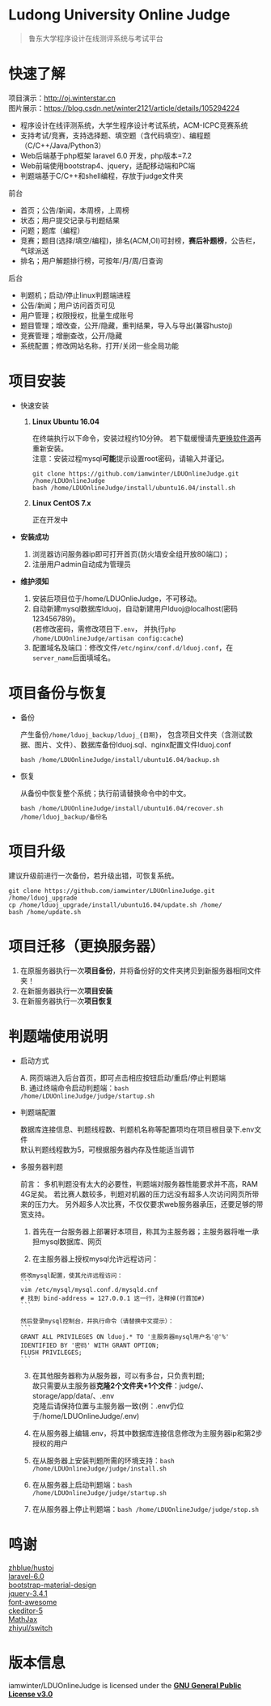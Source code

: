 Ludong University Online Judge
===
  > 鲁东大学程序设计在线测评系统与考试平台


# 快速了解

  项目演示：http://oj.winterstar.cn  
  图片展示：https://blog.csdn.net/winter2121/article/details/105294224
  
  - 程序设计在线评测系统，大学生程序设计考试系统，ACM-ICPC竞赛系统
  - 支持考试/竞赛，支持选择题、填空题（含代码填空）、编程题（C/C++/Java/Python3）
  - Web后端基于php框架 laravel 6.0 开发，php版本=7.2
  - Web前端使用bootstrap4、jquery，适配移动端和PC端
  - 判题端基于C/C++和shell编程，存放于judge文件夹
  
  前台
  
  + 首页；公告/新闻，本周榜，上周榜
  + 状态；用户提交记录与判题结果
  + 问题；题库（编程）
  + 竞赛；题目(选择/填空/编程)，排名(ACM,OI)可封榜，**赛后补题榜**，公告栏，气球派送
  + 排名；用户解题排行榜，可按年/月/周/日查询
  
  后台

  + 判题机；启动/停止linux判题端进程
  + 公告/新闻；用户访问首页可见
  + 用户管理；权限授权，批量生成账号
  + 题目管理；增改查，公开/隐藏，重判结果，导入与导出(兼容hustoj)
  + 竞赛管理；增删查改，公开/隐藏
  + 系统配置；修改网站名称，打开/关闭一些全局功能

# 项目安装
  
+ 快速安装

  1. **Linux Ubuntu 16.04**
  
     在终端执行以下命令，安装过程约10分钟。
     若下载缓慢请先[更换软件源](https://blog.csdn.net/winter2121/article/details/103335319)再重新安装。  
     注意：安装过程mysql**可能**提示设置root密码，请输入并谨记。  
     ```
     git clone https://github.com/iamwinter/LDUOnlineJudge.git /home/LDUOnlineJudge
     bash /home/LDUOnlineJudge/install/ubuntu16.04/install.sh
     ```

  2. **Linux CentOS 7.x**
  
     正在开发中

+ **安装成功**  
  1. 浏览器访问服务器ip即可打开首页(防火墙安全组开放80端口)；  
  2. 注册用户admin自动成为管理员
  
+ **维护须知**  
  1. 安装后项目位于/home/LDUOnlieJudge，不可移动。  
  2. 自动新建mysql数据库lduoj，自动新建用户lduoj@localhost(密码123456789)。    
  (若修改密码，需修改项目下`.env`，
  并执行`php /home/LDUOnlineJudge/artisan config:cache`)  
  3. 配置域名及端口：修改文件`/etc/nginx/conf.d/lduoj.conf`，在`server_name`后面填域名。

# 项目备份与恢复
- 备份
  
    产生备份`/home/lduoj_backup/lduoj_{日期}`，
    包含项目文件夹（含测试数据、图片、文件）、数据库备份lduoj.sql、nginx配置文件lduoj.conf
  ```
  bash /home/LDUOnlineJudge/install/ubuntu16.04/backup.sh
  ```

- 恢复
  
    从备份中恢复整个系统；执行前请替换命令中的中文。
  ```
  bash /home/LDUOnlineJudge/install/ubuntu16.04/recover.sh  /home/lduoj_backup/备份名
  ```

# 项目升级

  建议升级前进行一次备份，若升级出错，可恢复系统。
  ```
  git clone https://github.com/iamwinter/LDUOnlineJudge.git /home/lduoj_upgrade
  cp /home/lduoj_upgrade/install/ubuntu16.04/update.sh /home/
  bash /home/update.sh
  ```

# 项目迁移（更换服务器）
  1. 在原服务器执行一次**项目备份**，并将备份好的文件夹拷贝到新服务器相同文件夹！  
  2. 在新服务器执行一次**项目安装**  
  3. 在新服务器执行一次**项目恢复**  

# 判题端使用说明

  + 启动方式
  
    A. 网页端进入后台首页，即可点击相应按钮启动/重启/停止判题端  
    B. 通过终端命令启动判题端：`bash /home/LDUOnlineJudge/judge/startup.sh`

  + 判题端配置
  
    数据库连接信息、判题线程数、判题机名称等配置项均在项目根目录下.env文件  
    默认判题线程数为5，可根据服务器内存及性能适当调节
  
+ 多服务器判题
  
  前言：
    多机判题没有太大的必要性，判题端对服务器性能要求并不高，RAM 4G足矣。
    若比赛人数较多，判题对机器的压力远没有超多人次访问网页所带来的压力大。
    另外超多人次比赛，不仅仅要求web服务器承压，还要足够的带宽支持。
   
    1. 首先在一台服务器上部署好本项目，称其为主服务器；主服务器将唯一承担mysql数据库、网页  
    
    2. 在主服务器上授权mysql允许远程访问：  
    
      修改mysql配置，使其允许远程访问：  
      ```
      vim /etc/mysql/mysql.conf.d/mysqld.cnf
      # 找到 bind-address = 127.0.0.1 这一行，注释掉(行首加#)
      ```  
      
      然后登录mysql控制台，并执行命令（请替换中文提示）：
      ```
      GRANT ALL PRIVILEGES ON lduoj.* TO '主服务器mysql用户名'@'%' IDENTIFIED BY '密码' WITH GRANT OPTION;  
      FLUSH PRIVILEGES;
      ```
    
    3. 在其他服务器称为从服务器，可以有多台，只负责判题;  
      故只需要从主服务器**克隆2个文件夹+1个文件**：judge/、storage/app/data/、.env  
      克隆后请保持位置与主服务器一致(例：.env仍位于/home/LDUOnlineJudge/.env)  
    
    4. 在从服务器上编辑.env，将其中数据库连接信息修改为主服务器ip和第2步授权的用户  
    
    5. 在从服务器上安装判题所需的环境支持：`bash /home/LDUOnlineJudge/judge/install.sh`  
    
    6. 在从服务器上启动判题端：`bash /home/LDUOnlineJudge/judge/startup.sh`  
    
    7. 在从服务器上停止判题端：`bash /home/LDUOnlineJudge/judge/stop.sh`

# 鸣谢

  [zhblue/hustoj](https://github.com/zhblue/hustoj)  
  [laravel-6.0](https://laravel.com/)  
  [bootstrap-material-design](https://fezvrasta.github.io/bootstrap-material-design/)  
  [jquery-3.4.1](https://jquery.com/)  
  [font-awesome](http://www.fontawesome.com.cn/)  
  [ckeditor-5](https://ckeditor.com/ckeditor-5/)  
  [MathJax](https://www.mathjax.org/)  
  [zhiyul/switch](https://github.com/notiflix/Notiflix)  
  

# 版本信息
  
  iamwinter/LDUOnlineJudge is licensed under the 
  **[GNU General Public License v3.0](https://github.com/iamwinter/LDUOnlineJudge/blob/master/LICENSE)**
